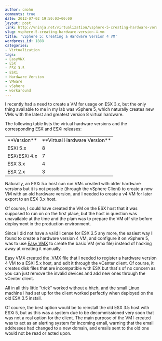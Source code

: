 ```yaml
---
author: cmohn
comments: true
date: 2012-07-02 19:50:03+00:00
layout: post
link: http://vninja.net/virtualization/vsphere-5-creating-hardware-version-4-vm/
slug: vsphere-5-creating-hardware-version-4-vm
title: 'vSphere 5: Creating a Hardware Version 4 VM'
wordpress_id: 1888
categories:
- Virtualization
tags:
- EasyVNX
- ESX
- ESX 3.5
- ESXi
- Hardware Version
- VMware
- vSphere
- workaround
---
```


I recently had a need to create a VM for usage on ESX 3.x, but the only thing available to me in my lab was vSphere 5, which naturally creates new VMs with the latest and greatest version 8 virtual hardware.

The following table lists the virtual hardware versions and the corresponding ESX and ESXi releases: 
<table cellpadding="0" cellspacing="0" >
<tbody >
<tr >

<td >**Version**
</td>

<td >**Virtual Hardware Version**
</td>
</tr>
<tr >

<td >ESXi 5.x
</td>

<td >8
</td>
</tr>
<tr >

<td >ESX/ESXi 4.x
</td>

<td >7
</td>
</tr>
<tr >

<td >ESX 3.x
</td>

<td >4
</td>
</tr>
<tr >

<td >ESX 2.x
</td>

<td >3
</td>
</tr>
</tbody>
</table>
Naturally, an ESXi 5.x host can run VMs created with older hardware versions but it is not possible (through the vSphere Client) to create a new VM with an old hardware version, and I needed to create a v4 VM for later export to an ESX 3.x host. 

Of course, I could have created the VM on the ESX host that it was supposed to run on on the first place, but the host in question was unavailable at the time and the plam was to prepare the VM off site before deployment in the production environment.

Since I did not have a valid license for ESX 3.5 any more, the easiest way I found to create a hardware version 4 VM, and configure it on vSphere 5, was to use [Easy VMX](http://www.easyvmx.com/) to create the basic VM (vmx file) instead of hacking away at creating it manually.

Easy VMX created the .VMX file that I needed to register a hardware version 4 VM to a ESXi 5.x host, and edit it through the vCenter client. Of course, it creates disk files that are incompatible with ESX but that´s of no concern as you can just remove the invalid devices and add new ones through the vCenter client.

All in all this little "trick" worked without a hitch, and the small Linux machine I had set up for the client worked perfectly when deployed on the old ESX 3.5 install.

Of course, the best option would be to reinstall the old ESX 3.5 host with ESXi 5, but as this was a system due to be decommissioned very soon that was not a real option for the client. The main purpose of the VM I created was to act as an alerting system for incoming email, warning that the email addresses had changed to a new domain, and emails sent to the old one would not be read or acted upon.
